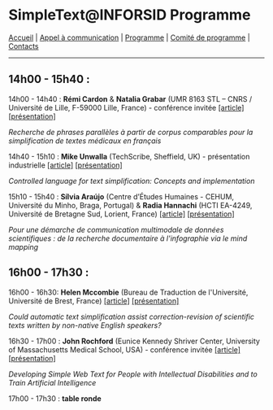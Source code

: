 
# SimpleText@INFORSID Programme

[Accueil](https://simpletext-madics.github.io/2021/inforsid/fr) | [Appel à communication](https://simpletext-madics.github.io/2021/inforsid/fr/CFP) | [Programme](https://simpletext-madics.github.io/2021/inforsid/fr/program)  | [Comité de programme](https://simpletext-madics.github.io/2021/inforsid/fr/comite) | [Contacts](https://simpletext-madics.github.io/2021/inforsid/fr/contacts)

---

## 14h00 - 15h40 :
14h00  - 14h40 : **Rémi Cardon** & **Natalia Grabar** (UMR 8163 STL – CNRS / Université de Lille, F-59000 Lille, France) - conférence invitée [[article]](http://inforsid.fr/actes/2021/ActesAteliers_INFORSID2021.pdf#page=67) [[présentation]](2021/inforsid/Presentation/RémiCardon_corpus_inforsid.pdf)

_Recherche de phrases parallèles à partir de corpus comparables pour la simplification de textes médicaux en français_

14h40 - 15h10 : **Mike Unwalla** (TechScribe, Sheffield, UK) - présentation industrielle [[article]]( http://inforsid.fr/actes/2021/ActesAteliers_INFORSID2021.pdf#page=81) [[présentation]](presentation/MikeUnwalla_CL_text-simplfication.pptx)

_Controlled language for text simplification: Concepts and implementation_

15h10 - 15h40 : **Sílvia Araújo** (Centre d’Études Humaines - CEHUM, Université du Minho, Braga, Portugal) & **Radia Hannachi** (HCTI EA-4249, Université de Bretagne Sud, Lorient, France) [[article]](http://inforsid.fr/actes/2021/ActesAteliers_INFORSID2021.pdf#page=70) [[présentation]](https://view.genial.ly/60b2bc0485ebfa0d3a8f3c43)

_Pour une démarche de communication multimodale de données scientifiques : de la recherche documentaire à l'infographie via le mind mapping_

## 16h00 - 17h30 :
16h00 - 16h30: **Helen Mccombie** (Bureau de Traduction de l'Université, Université de Brest, France) [[article]](http://inforsid.fr/actes/2021/ActesAteliers_INFORSID2021.pdf#page=86) [[présentation]](presentation/HelenMCCOMBIE_INFORSID_SimpleText_Talk.pdf)

_Could automatic text simplification assist correction-revision of scientific texts written by non-native English speakers?_

16h30 - 17h00 : **John Rochford** (Eunice Kennedy Shriver Center, University of Massachusetts Medical School, USA) - conférence invitée [[article]](http://inforsid.fr/actes/2021/ActesAteliers_INFORSID2021.pdf#page=94) [[présentation]](presentation/JohnRochfordINFORSID2021.pdf)

_Developing Simple Web Text for People with Intellectual Disabilities and to Train Artificial Intelligence_

17h00 - 17h30 : **table ronde**
